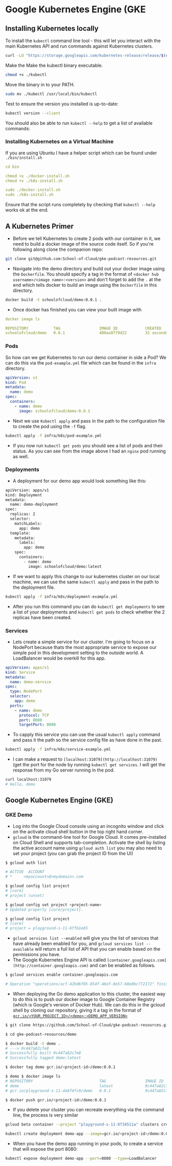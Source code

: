 # Google Kubernetes Engine (GKE

## Installing Kubernetes locally

To install the `kubectl` command line tool - this will let you interact with the main Kubernetes API and run commands against Kubernetes clusters. 

```bash
curl -LO "https://storage.googleapis.com/kubernetes-release/release/$(curl -s https://storage.googleapis.com/kubernetes-release/release/stable.txt)/bin/linux/amd64/kubectl"
```

Make the Make the kubectl binary executable.

```bash
chmod +x ./kubectl
```

Move the binary in to your PATH.

```bash
sudo mv ./kubectl /usr/local/bin/kubectl
```

Test to ensure the version you installed is up-to-date:

```bash
kubectl version --client
```

You should also be able to run `kubectl --help` to get a list of available commands:

### Installing Kubernetes on a Virtual Machine

If you are using Ubuntu I have a helper script which can be found under `./bin/install.sh` 

```yaml
cd bin

chmod +x ./docker-install.sh
chmod +x ./k8s-install.sh

sudo ./docker-install.sh
sudo ./k8s-install.sh
```

Ensure that the script runs completely by checking that `kubectl --help` works ok at the end.

## A Kubernetes Primer

- Before we tell Kubernetes to create 2 pods with our container in it, we need to build a docker image of the source code itself. So if you're following along clone the companion repo:

```bash
git clone git@github.com:School-of-Cloud/gke-podcast-resources.git
```

- Navigate into the demo directory and build out your docker image using the `Dockerfile`. You should specify a tag in the format of `<docker hub username>/<image name>:<version>` and don't forget to add the `.` at the end which tells docker to build an image using the `Dockerfile` in this directory.

```bash
docker build -t schoolofcloud/demo:0.0.1 .
```

- Once docker has finished you can view your built image with

```yaml
docker image ls

REPOSITORY           TAG                 IMAGE ID            CREATED             SIZE
schoolofcloud/demo   0.0.1               480aa9779d22        32 seconds ago      12.8MB
```

### Pods

So how can we get Kubernetes to run our demo container in side a Pod? We can do this via the `pod-example.yml` file which can be found in the `infra` directory.

```yaml
apiVersion: v1
kind: Pod
metadata:
  name: demo
spec:
  containers:
    - name: demo
      image: schoolofcloud/demo:0.0.1
```

- Next we use `Kubectl apply` and pass in the path to the configuration file to create the pod using the `-f` flag.

```bash
kubectl apply -f infra/k8s/pod-example.yml
```

- If you now run `kubectl get pods` you should see a list of pods and their status. As you can see from the image above I had an `nginx` pod running as well.

### Deployments

- A deployment for our demo app would look something like this:

```bash
apiVersion: apps/v1
kind: Deployment
metadata:
  name: demo-deployment
spec:
  replicas: 2
  selector:
    matchLabels:
      app: demo
  template:
    metadata:
      labels:
        app: demo
    spec:
      containers:
        - name: demo
          image: schoolofcloud/demo:latest
```

- If we want to apply this change to our kubernetes cluster on our local machine, we can use the same `kubectl apply` and pass in the path to the deployment file.

```bash
kubectl apply -f infra/k8s/deployment-example.yml
```

- After you run this command you can do `kubectl get deployments` to see a list of your deployments and `kubectl get pods` to check whether the 2 replicas have been created.

### Services

- Lets create a simple service for our cluster. I'm going to focus on a NodePort because thats the most appropriate service to expose our simple pod in this development setting to the outside world. A LoadBalancer would be overkill for this app.

```yaml
apiVersion: apps/v1
kind: Service
metadata:
  name: demo-service
spec:
  type: NodePort
  selector:
    app: demo
  ports:
    - name: demo
      protocol: TCP
      port: 8080
      targetPort: 8080
```

- To capply this service you can use the usual `kubectl apply` command and pass it the path so the service config file as have done in the past.

```bash
kubectl apply -f infra/k8s/service-example.yml
```

- I can make a request to `[localhost:31079](http://localhost:31079)` (get the port for the node by running `kubectl get services`. I will get the response from my Go server running in the pod.

```bash
curl localhost:31079
# Hello, demo
```

## Google Kubernetes Engine (GKE)

### GKE Demo

- Log into the Google Cloud console using an incognito window and click on the activate cloud shell button in the top right hand corner.
- `gcloud` is the command-line tool for Google Cloud. It comes pre-installed on Cloud Shell and supports tab-completion. Activate the shell by listing the active account name using `gcloud auth list` you may also need to set your project (you can grab the project ID from the UI)

```bash
$ gcloud auth list

# ACTIVE  ACCOUNT
# *     <myaccount>@<mydomain>.com

$ gcloud config list project
# [core]
# project (unset)

$ gcloud config set project <project-name>
# Updated property [core/project].

$ gcloud config list project
# [core]
# project = playground-s-11-6ffb1e65
```

- `gcloud services list --enabled` will give you the list of services that have already been enabled for you, and `gcloud services list --available` will return a full list of API that you can enable based on the permissions you have.
- The Google Kubernetes Engine API is called `[container.googleapis.com](http://container.googleapis.com)` and can be enabled as follows.

```bash
$ gcloud services enable container.googleapis.com

# Operation "operations/acf.42bd6f85-854f-46ef-8e57-68e0bc772172" finished successfully.
```

- When deploying the Go demo application to this cluster, the easiest way to do this is to push our docker image to Google Container Registry (which is Google's version of Docker Hub). We can do this in the gcloud shell by cloning our repository, giving it a tag in the format of [`gcr.io/<YOUR_PROJECT_ID>/<demo>:<DEMO_APP_VERSION>`](http://gcr.io/$(PROJECT_ID)/courses:$(USERS_APP_VERSION))

```bash
$ git clone https://github.com/School-of-Cloud/gke-podcast-resources.git

$ cd gke-podcast-resources/demo

$ docker build -t demo .
# ---> 9c447a82c7e8
# Successfully built 9c447a82c7e8
# Successfully tagged demo:latest

$ docker tag demo gcr.io/<project-id>/demo:0.0.1

$ demo $ docker image ls
# REPOSITORY                             TAG                 IMAGE ID            CREATED             SIZE
# demo                                   latest              9c447a82c7e8        2 minutes ago       12.8MB
# gcr.io/playground-s-11-da6f4fc9/demo   0.0.1               9c447a82c7e8        2 minutes ago       12.8MB

$ docker push gcr.io/<project-id>/demo:0.0.1
```

- If you delete your cluster you can recreate everything via the command line, the process is very similar

```bash
gcloud beta container --project "playground-s-11-0f34511a" clusters create "demo-cluster" --zone "us-central1-c" --no-enable-basic-auth --cluster-version "1.16.13-gke.401" --machine-type "g1-small" --image-type "COS" --disk-type "pd-standard" --disk-size "100" --metadata disable-legacy-endpoints=true --scopes "https://www.googleapis.com/auth/devstorage.read_only","https://www.googleapis.com/auth/logging.write","https://www.googleapis.com/auth/monitoring","https://www.googleapis.com/auth/servicecontrol","https://www.googleapis.com/auth/service.management.readonly","https://www.googleapis.com/auth/trace.append" --num-nodes "1" --enable-stackdriver-kubernetes --enable-ip-alias --network "projects/playground-s-11-0f34511a/global/networks/default" --subnetwork "projects/playground-s-11-0f34511a/regions/us-central1/subnetworks/default" --default-max-pods-per-node "110" --no-enable-master-authorized-networks --addons HorizontalPodAutoscaling,HttpLoadBalancing --enable-autoupgrade --enable-autorepair --max-surge-upgrade 1 --max-unavailable-upgrade 0
```

```bash
kubectl create deployment demo-app --image=gcr.io/<project-id>/demo:0.0.1
```

- When you have the demo app running in your pods, to create a service that will expose the port 8080:

```bash
kubectl expose deployment demo-app --port=8080 --type=LoadBalancer
```
